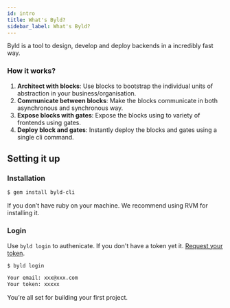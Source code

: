 ```yaml
---
id: intro
title: What's Byld?
sidebar_label: What's Byld?
---
```


Byld is a tool to design, develop and deploy backends in a incredibly fast way.

### How it works?

1. **Architect with blocks**: Use blocks to bootstrap the individual units of abstraction in your business/organisation.
2. **Communicate between blocks**: Make the blocks communicate in both asynchronous and synchronous way. 
3. **Expose blocks with gates**: Expose the blocks using to variety of frontends using gates.
4. **Deploy block and gates**: Instantly deploy the blocks and gates using a single cli command.

## Setting it up

### Installation

```sh
$ gem install byld-cli
```
If you don’t have ruby on your machine. We recommend using RVM for installing it.

### Login

Use `byld login` to authenicate. If you don't have a token yet it. [Request your token](https://forms.gle/2VGp3jgdndogwM939).

```sh
$ byld login

Your email: xxx@xxx.com
Your token: xxxxx
```
You’re all set for building your first project.

